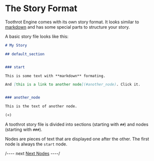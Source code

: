 # The Story Format

Toothrot Engine comes with its own story format. It looks similar to
[markdown](https://de.wikipedia.org/wiki/Markdown) and has some special parts
to structure your story.

A basic story file looks like this:

```markdown
# My Story

## default_section


### start

This is some text with **markdown** formating.

And [this is a link to another node](#another_node). Click it.


### another_node

This is the text of another node.

(<)
```


A toothrot story file is divided into sections (starting with `##`) and nodes
(starting with `###`).

Nodes are pieces of text that are displayed one after the other. The first node is always
the `start` node.

/---- next
[Next Nodes](next-node.md)
----/
